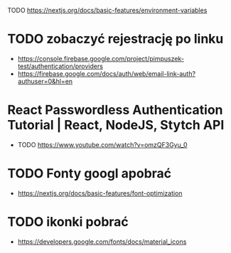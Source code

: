 TODO https://nextjs.org/docs/basic-features/environment-variables

# TODO zobaczyć rejestrację po linku

- https://console.firebase.google.com/project/pimpuszek-test/authentication/providers
- https://firebase.google.com/docs/auth/web/email-link-auth?authuser=0&hl=en

# React Passwordless Authentication Tutorial | React, NodeJS, Stytch API

- TODO https://www.youtube.com/watch?v=omzQF3Gyu_0

# TODO Fonty googl apobrać

- https://nextjs.org/docs/basic-features/font-optimization

# TODO ikonki pobrać

- https://developers.google.com/fonts/docs/material_icons
